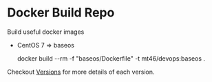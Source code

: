 # Docker Build Repo

Build useful docker images
- CentOS 7 => baseos

    docker build --rm -f "baseos/Dockerfile" -t mt46/devops:baseos .

Checkout [Versions](Versions.md) for more details of each version.